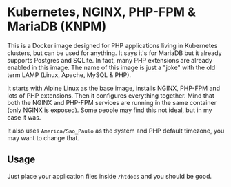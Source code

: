# Kubernetes, NGINX, PHP-FPM & MariaDB (KNPM)

This is a Docker image designed for PHP applications living in Kubernetes clusters, but can be used for anything. It says it's for MariaDB but it already supports Postgres and SQLite. In fact, many PHP extensions are already enabled in this image. The name of this image is just a "joke" with the old term LAMP (Linux, Apache, MySQL & PHP).

It starts with Alpine Linux as the base image, installs NGINX, PHP-FPM and lots of PHP extensions. Then it configures everything together. Mind that both the NGINX and PHP-FPM services are running in the same container (only NGINX is exposed). Some people may find this not ideal, but in my case it was.

It also uses `America/Sao_Paulo` as the system and PHP default timezone, you may want to change that.

## Usage

Just place your application files inside `/htdocs` and you should be good.
